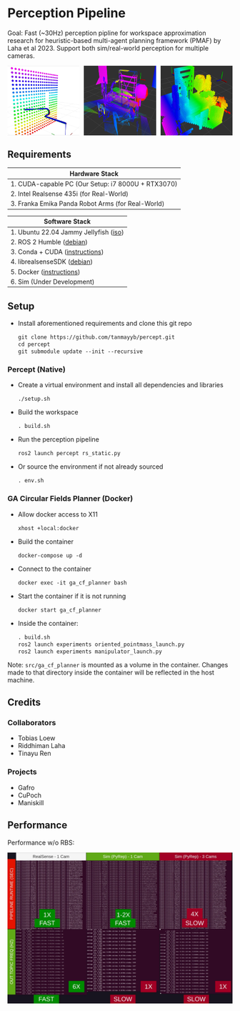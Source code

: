 # Perception Pipeline

Goal: Fast (~30Hz) perception pipline for workspace approximation research for heuristic-based multi-agent planning framework (PMAF) by Laha et al 2023. Support both sim/real-world perception for multiple cameras.

<div style="display: flex; justify-content: space-between;">
    <img src="imgs/250218_velocity_heuristic.png" width="32%" alt="Velocity Heuristic"/>
    <img src="imgs/250121_rviz_pointclouds.png" width="32%" alt="Rviz PointCloud"/>
    <img src="imgs/250121_rviz_primitives.png" width="32%" alt="Rviz Primitives"/>
</div>


## Requirements


| Hardware Stack                                     |
| ---------------------------------------------------- |
| 1. CUDA-capable PC (Our Setup: i7 8000U + RTX3070) |
| 2. Intel Realsense 435i (for Real-World)           |
| 3. Franka Emika Panda Robot Arms (for Real-World)  |


| Software Stack                                                                                                      |
| --------------------------------------------------------------------------------------------------------------------- |
| 1. Ubuntu 22.04 Jammy Jellyfish ([iso](https://releases.ubuntu.com/focal/https:/))                                      |
| 2. ROS 2 Humble ([debian](http://wiki.ros.org/noetic/Installation/Debianhttps:/))                                   |
| 3. Conda + CUDA ([instructions](https://x.com/jeremyphoward/status/1697435241152127369))                            |
| 4. librealsenseSDK ([debian](https://github.com/IntelRealSense/librealsense/blob/master/doc/distribution_linux.md)) |
| 5. Docker ([instructions](https://github.com/tanmayyb/setup/blob/main/docker.sh)) |
| 6. Sim (Under Development)      |

## Setup

- Install aforementioned requirements and clone this git repo
    ```
    git clone https://github.com/tanmayyb/percept.git
    cd percept
    git submodule update --init --recursive
    ```

### Percept (Native)

- Create a virtual environment and install all dependencies and libraries
    ```
    ./setup.sh
    ```

- Build the workspace
    ```
    . build.sh
    ```

- Run the perception pipeline
    ```
    ros2 launch percept rs_static.py
    ```
- Or source the environment if not already sourced
    ```
    . env.sh
    ```

### GA Circular Fields Planner (Docker)

- Allow docker access to X11
    ```
    xhost +local:docker
    ```

- Build the container
    ```
    docker-compose up -d
    ```

- Connect to the container
    ```
    docker exec -it ga_cf_planner bash
    ```

- Start the container if it is not running
    ```
    docker start ga_cf_planner
    ```

- Inside the container:
    ```
    . build.sh
    ros2 launch experiments oriented_pointmass_launch.py
    ros2 launch experiments manipulator_launch.py
    ```

Note: `src/ga_cf_planner` is mounted as a volume in the container. Changes made to that directory inside the container will be reflected in the host machine.

## Credits

### Collaborators

- Tobias Loew
- Riddhiman Laha
- Tinayu Ren

### Projects

- Gafro
- CuPoch
- Maniskill

## Performance


Performance w/o RBS:

![Profiling Perception Pipeline](imgs/250121_pipeline_perf-min.jpg)
